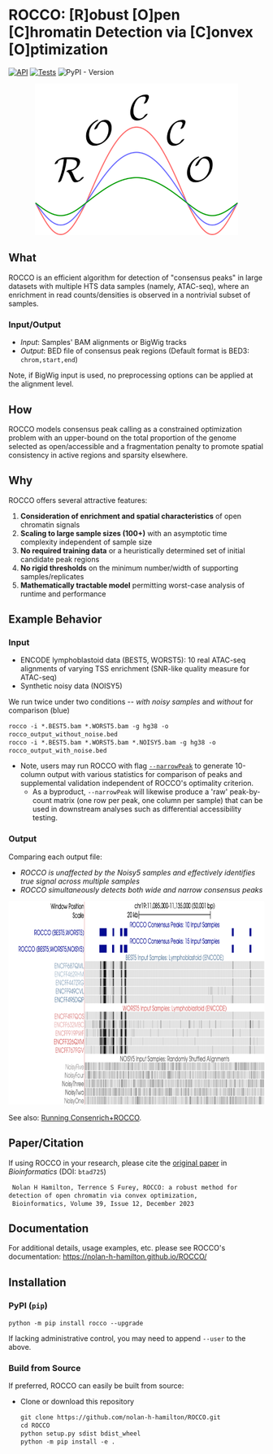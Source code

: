 # ROCCO: [R]obust [O]pen [C]hromatin Detection via [C]onvex [O]ptimization

[![API](https://github.com/nolan-h-hamilton/ROCCO/actions/workflows/docs.yml/badge.svg)](https://github.com/nolan-h-hamilton/ROCCO/actions/workflows/docs.yml)
[![Tests](https://github.com/nolan-h-hamilton/ROCCO/actions/workflows/tests.yml/badge.svg)](https://github.com/nolan-h-hamilton/ROCCO/actions/workflows/tests.yml)
![PyPI - Version](https://img.shields.io/pypi/v/rocco?logo=Python&logoColor=%23FFFFFF&color=%233776AB&link=https%3A%2F%2Fpypi.org%2Fproject%2Frocco%2F)

<p align="center">
<img width="400" alt="logo" src="docs/logo.png">
</p>

## What

ROCCO is an efficient algorithm for detection of "consensus peaks" in large datasets with multiple HTS data samples (namely, ATAC-seq), where an enrichment in read counts/densities is observed in a nontrivial subset of samples.

### Input/Output

* *Input*: Samples' BAM alignments or BigWig tracks
* *Output*: BED file of consensus peak regions (Default format is BED3: `chrom,start,end`)

Note, if BigWig input is used, no preprocessing options can be applied at the alignment level.

## How

ROCCO models consensus peak calling as a constrained optimization problem with an upper-bound on the total proportion of the genome selected as open/accessible and a fragmentation penalty to promote spatial consistency in active regions and sparsity elsewhere.

## Why

ROCCO offers several attractive features:

1. **Consideration of enrichment and spatial characteristics** of open chromatin signals
2. **Scaling to large sample sizes (100+)** with an asymptotic time complexity independent of sample size
3. **No required training data** or a heuristically determined set of initial candidate peak regions
4. **No rigid thresholds** on the minimum number/width of supporting samples/replicates
5. **Mathematically tractable model** permitting worst-case analysis of runtime and performance

## Example Behavior

### Input

* ENCODE lymphoblastoid data (BEST5, WORST5): 10 real ATAC-seq alignments of varying TSS enrichment (SNR-like quality measure for ATAC-seq)
* Synthetic noisy data (NOISY5)

We run twice under two conditions -- *with noisy samples* and *without* for comparison (blue)

  ```shell
  rocco -i *.BEST5.bam *.WORST5.bam -g hg38 -o rocco_output_without_noise.bed
  rocco -i *.BEST5.bam *.WORST5.bam *.NOISY5.bam -g hg38 -o rocco_output_with_noise.bed
  ```

* Note, users may run ROCCO with flag [`--narrowPeak`](https://genome.ucsc.edu/FAQ/FAQformat.html#format12) to generate 10-column output with various statistics for comparison of peaks and supplemental validation independent of ROCCO's optimality criterion.
  * As a byproduct, `--narrowPeak` will likewise produce a 'raw' peak-by-count matrix (one row per peak, one column per sample) that can be used in downstream analyses such as differential accessibility testing.

### Output

Comparing each output file:

* *ROCCO is unaffected by the Noisy5 samples and effectively identifies true signal across multiple samples*
* *ROCCO simultaneously detects both wide and narrow consensus peaks*

<p align="center">
<img width="800" height="400" alt="example" src="docs/example_behavior.png">
</p>

See also: [Running Consenrich+ROCCO](https://nolan-h-hamilton.github.io/Consenrich/examples.html).

## Paper/Citation

If using ROCCO in your research, please cite the [original paper](https://doi.org/10.1093/bioinformatics/btad725) in *Bioinformatics* (DOI: `btad725`)

   ```plaintext
    Nolan H Hamilton, Terrence S Furey, ROCCO: a robust method for detection of open chromatin via convex optimization,
    Bioinformatics, Volume 39, Issue 12, December 2023
   ```

## Documentation

For additional details, usage examples, etc. please see ROCCO's documentation: <https://nolan-h-hamilton.github.io/ROCCO/>

## Installation

### PyPI (`pip`)

   ```shell
   python -m pip install rocco --upgrade
   ```

If lacking administrative control, you may need to append `--user` to the above.


### Build from Source

If preferred, ROCCO can easily be built from source:

* Clone or download this repository

  ```shell
  git clone https://github.com/nolan-h-hamilton/ROCCO.git
  cd ROCCO
  python setup.py sdist bdist_wheel
  python -m pip install -e .
  ```
